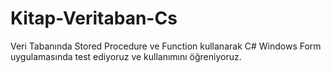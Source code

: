 # Kitap-Veritaban-Cs
Veri Tabanında Stored Procedure ve Function kullanarak C# Windows Form uygulamasında test ediyoruz ve kullanımını öğreniyoruz.
